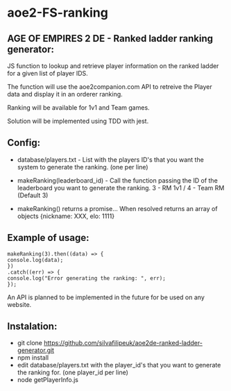 # aoe2-FS-ranking

## AGE OF EMPIRES 2 DE - Ranked ladder ranking generator:

JS function to lookup and retrieve player information on the ranked ladder for a given list of player IDS.

The function will use the aoe2companion.com API to retreive the Player data and display it in an orderer ranking.

Ranking will be available for 1v1 and Team games.

Solution will be implemented using TDD with jest.

## Config:

-   database/players.txt - List with the players ID's that you want the system to generate the ranking. (one per line)

-   makeRanking(leaderboard_id) - Call the function passing the ID of the leaderboard you want to generate the ranking. 3 - RM 1v1 / 4 - Team RM (Default 3)

-   makeRanking() returns a promise... When resolved returns an array of objects {nickname: XXX, elo: 1111}

## Example of usage:

```
makeRanking(3).then((data) => {
console.log(data);
})
.catch((err) => {
console.log("Error generating the ranking: ", err);
});
```

An API is planned to be implemented in the future for be used on any website.

## Instalation:

-   git clone https://github.com/silvafilipeuk/aoe2de-ranked-ladder-generator.git
-   npm install
-   edit database/players.txt with the player_id's that you want to generate the ranking for. (one player_id per line)   
-   node getPlayerInfo.js
